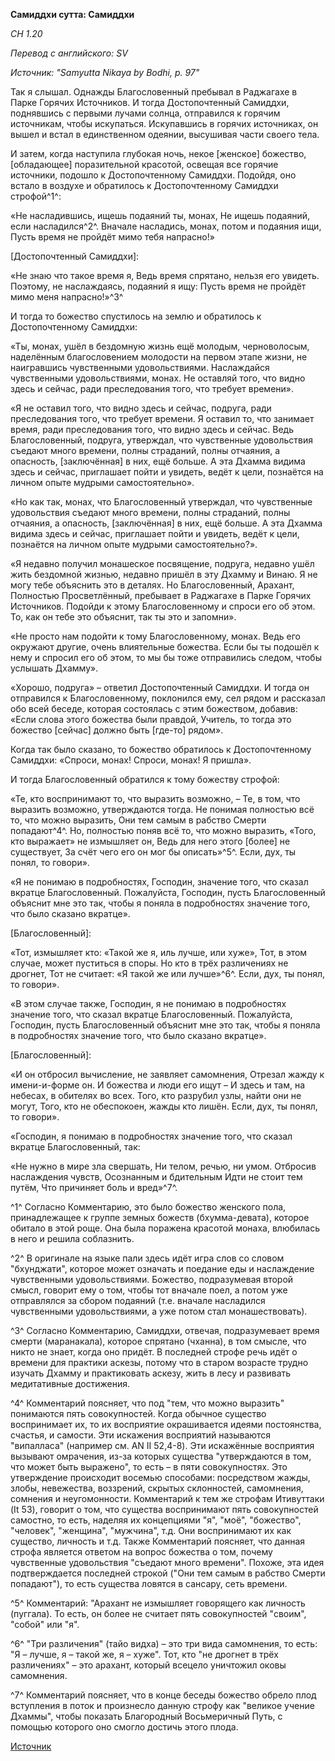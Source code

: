 **Самиддхи сутта: Самиддхи**

*СН 1\.20*

*Перевод с английского: SV*

*Источник: "Samyutta Nikaya by Bodhi, p\. 97"*

Так я слышал\. Однажды Благословенный пребывал в Раджагахе в Парке Горячих Источников\. И тогда Достопочтенный Самиддхи, поднявшись с первыми лучами солнца, отправился к горячим источникам, чтобы искупаться\. Искупавшись в горячих источниках, он вышел и встал в единственном одеянии, высушивая части своего тела\.

И затем, когда наступила глубокая ночь, некое \[женское\] божество, \[обладающее\] поразительной красотой, освещая все горячие источники, подошло к Достопочтенному Самиддхи\. Подойдя, оно встало в воздухе и обратилось к Достопочтенному Самиддхи строфой^1^:

«Не насладившись, ищешь подаяний ты, монах,
Не ищешь подаяний, если насладился^2^\.
Вначале насладись, монах, потом и подаяния ищи,
Пусть время не пройдёт мимо тебя напрасно\!»

\[Достопочтенный Самиддхи\]:

«Не знаю что такое время я,
Ведь время спрятано, нельзя его увидеть\.
Поэтому, не наслаждаясь, подаяний я ищу:
Пусть время не пройдёт мимо меня напрасно\!»^3^

И тогда то божество спустилось на землю и обратилось к Достопочтенному Самиддхи:

«Ты, монах, ушёл в бездомную жизнь ещё молодым, черноволосым, наделённым благословением молодости на первом этапе жизни, не наигравшись чувственными удовольствиями\. Наслаждайся чувственными удовольствиями, монах\. Не оставляй того, что видно здесь и сейчас, ради преследования того, что требует времени»\.

«Я не оставил того, что видно здесь и сейчас, подруга, ради преследования того, что требует времени\. Я оставил то, что занимает время, ради преследования того, что видно здесь и сейчас\. Ведь Благословенный, подруга, утверждал, что чувственные удовольствия съедают много времени, полны страданий, полны отчаяния, а опасность, \[заключённая\] в них, ещё больше\. А эта Дхамма видима здесь и сейчас, приглашает пойти и увидеть, ведёт к цели, познаётся на личном опыте мудрыми самостоятельно»\.

«Но как так, монах, что Благословенный утверждал, что чувственные удовольствия съедают много времени, полны страданий, полны отчаяния, а опасность, \[заключённая\] в них, ещё больше\. А эта Дхамма видима здесь и сейчас, приглашает пойти и увидеть, ведёт к цели, познаётся на личном опыте мудрыми самостоятельно?»\.

«Я недавно получил монашеское посвящение, подруга, недавно ушёл жить бездомной жизнью, недавно пришёл в эту Дхамму и Винаю\. Я не могу тебе объяснить это в деталях\. Но Благословенный, Арахант, Полностью Просветлённый, пребывает в Раджагахе в Парке Горячих Источников\. Подойди к этому Благословенному и спроси его об этом\. То, как он тебе это объяснит, так ты это и запомни»\.

«Не просто нам подойти к тому Благословенному, монах\. Ведь его окружают другие, очень влиятельные божества\. Если бы ты подошёл к нему и спросил его об этом, то мы бы тоже отправились следом, чтобы услышать Дхамму»\.

«Хорошо, подруга» – ответил Достопочтенный Самиддхи\. И тогда он отправился к Благословенному, поклонился ему, сел рядом и рассказал обо всей беседе, которая состоялась с этим божеством, добавив: «Если слова этого божества были правдой, Учитель, то тогда это божество \[сейчас\] должно быть \[где\-то\] рядом»\.

Когда так было сказано, то божество обратилось к Достопочтенному Самиддхи: «Спроси, монах\! Спроси, монах\! Я пришла»\.

И тогда Благословенный обратился к тому божеству строфой:

«Те, кто воспринимают то, что выразить возможно, –
Те, в том, что выразить возможно, утверждаются тогда\.
Не понимая полностью всё то, что можно выразить,
Они тем самым в рабство Смерти попадают^4^\.
Но, полностью поняв всё то, что можно выразить,
«Того, кто выражает» не измышляет он,
Ведь для него этого \[более\] не существует,
За счёт чего его он мог бы описать»^5^\.
Если, дух, ты понял, то говори»\.

«Я не понимаю в подробностях, Господин, значение того, что сказал вкратце Благословенный\. Пожалуйста, Господин, пусть Благословенный объяснит мне это так, чтобы я поняла в подробностях значение того, что было сказано вкратце»\.

\[Благословенный\]:

«Тот, измышляет кто: «Такой же я, иль лучше, или хуже»,
Тот, в этом случае, может пуститься в споры\.
Но кто в трёх различениях не дрогнет,
Тот не считает: «Я такой же или лучше»^6^\.
Если, дух, ты понял, то говори»\.

«В этом случае также, Господин, я не понимаю в подробностях значение того, что сказал вкратце Благословенный\. Пожалуйста, Господин, пусть Благословенный объяснит мне это так, чтобы я поняла в подробностях значение того, что было сказано вкратце»\.

\[Благословенный\]:

«И он отбросил вычисление, не заявляет самомнения,
Отрезал жажду к имени\-и\-форме он\.
И божества и люди его ищут –
И здесь и там, на небесах, в обителях во всех\.
Того, кто разрубил узлы, найти они не могут,
Того, кто не обеспокоен, жажды кто лишён\.
Если, дух, ты понял, то говори»\.

«Господин, я понимаю в подробностях значение того, что сказал вкратце Благословенный, так:

«Не нужно в мире зла свершать,
Ни телом, речью, ни умом\.
Отбросив наслаждения чувств,
Осознанным и бдительным
Идти не стоит тем путём,
Что причиняет боль и вред»^7^\.

^1^ Согласно Комментарию, это было божество женского пола, принадлежащее к группе земных божеств \(бхумма\-девата\), которое обитало в этой роще\. Она была поражена красотой монаха, влюбилась в него и решила соблазнить\.

^2^ В оригинале на языке пали здесь идёт игра слов со словом "бхунджати", которое может означать и поедание еды и наслаждение чувственными удовольствиями\. Божество, подразумевая второй смысл, говорит ему о том, чтобы тот вначале поел, а потом уже отправлялся за сбором подаяний \(т\.е\. вначале насладился чувственными удовольствиями, а уже потом стал монашествовать\)\.

^3^ Согласно Комментарию, Самиддхи, отвечая, подразумевает время смерти \(маранакала\), которое спрятано \(чханна\), в том смысле, что никто не знает, когда оно придёт\. В последней строфе речь идёт о времени для практики аскезы, потому что в старом возрасте трудно изучать Дхамму и практиковать аскезу, жить в лесу и развивать медитативные достижения\.

^4^ Комментарий поясняет, что под "тем, что можно выразить" понимаются пять совокупностей\. Когда обычное существо воспринимает их, то их восприятие окрашивается идеями постоянства, счастья, и самости\. Эти искажения восприятий называются "випалласа" \(например см\. AN II 52,4\-8\)\. Эти искажённые восприятия вызывают омрачения, из\-за которых существа "утверждаются в том, что может быть выражено", то есть – в пяти совокупностях\. Это утверждение происходит восемью способами: посредством жажды, злобы, невежества, воззрений, скрытых склонностей, самомнения, сомнения и неугомонности\. Комментарий к тем же строфам Итивуттаки \(It 53\), говорит о том, что существа воспринимают пять совокупностей самостно, то есть, наделяя их концепциями "я", "моё", "божество", "человек", "женщина", "мужчина", т\.д\. Они воспринимают их как существо, личность и т\.д\. Также Комментарий поясняет, что данная строфа является ответом на вопрос божества о том, почему чувственные удовольствия "съедают много времени"\. Похоже, эта идея подтверждается последней строкой \("Они тем самым в рабство Смерти попадают"\), то есть существа ловятся в сансару, сеть времени\.

^5^ Комментарий: "Арахант не измышляет говорящего как личность \(пуггала\)\. То есть, он более не считает пять совокупностей "своим", "собой" или "я"\.

^6^ "Три различения" \(тайо видха\) – это три вида самомнения, то есть: "Я – лучше, я – такой же, я – хуже"\. Тот, кто "не дрогнет в трёх различениях" – это арахант, который всецело уничтожил оковы самомнения\.

^7^ Комментарий поясняет, что в конце беседы божество обрело плод вступления в поток и произнесло данную строфу как "великое учение Дхаммы", чтобы показать Благородный Восьмеричный Путь, с помощью которого оно смогло достичь этого плода\.

[Источник](https://www\.theravada\.ru/Teaching/Canon/Suttanta/Texts/sn1_20\-samiddhi\-sutta\-sv\.htm)